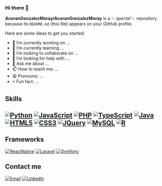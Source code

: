 ### Hi there 👋

**AcoranGonzalezMoray/AcoranGonzalezMoray** is a ✨ _special_ ✨ repository because its `README.md` (this file) appears on your GitHub profile.

Here are some ideas to get you started:

- 🔭 I’m currently working on ...
- 🌱 I’m currently learning ...
- 👯 I’m looking to collaborate on ...
- 🤔 I’m looking for help with ...
- 💬 Ask me about ...
- 📫 How to reach me: ...
- 😄 Pronouns: ...
- ⚡ Fun fact: ...

## Skills
[![Python](https://img.shields.io/badge/Python-3776AB?style=for-the-badge&logo=python&logoColor=white)]()
[![JavaScript](https://img.shields.io/badge/JavaScript-F7DF1E?style=for-the-badge&logo=javascript&logoColor=black)]()
[![PHP](https://img.shields.io/badge/PHP-777BB4?style=for-the-badge&logo=php&logoColor=white)]()
[![TypeScript](https://img.shields.io/badge/TypeScript-007ACC?style=for-the-badge&logo=typescript&logoColor=white)]()
[![Java](https://img.shields.io/badge/Java-ED8B00?style=for-the-badge&logo=java&logoColor=white)]()
</br>
[![HTML5](https://img.shields.io/badge/HTML-239120?style=for-the-badge&logo=html5&logoColor=white)]()
[![CSS3](https://img.shields.io/badge/CSS-239120?&style=for-the-badge&logo=css3&logoColor=white)]()
[![JQuery](https://img.shields.io/badge/jQuery-0769AD?style=for-the-badge&logo=jquery&logoColor=white)]()
[![MySQL](https://img.shields.io/badge/MySQL-00000F?style=for-the-badge&logo=mysql&logoColor=white)]()
[![R](https://img.shields.io/badge/R-276DC3?style=for-the-badge&logo=r&logoColor=white)]()
---

## Frameworks
[![ReactNative](https://img.shields.io/badge/React_Native-20232A?style=for-the-badge&logo=react&logoColor=61DAFB)]()
[![Laravel](https://img.shields.io/badge/Laravel-FF2D20?style=for-the-badge&logo=laravel&logoColor=white)]()
[![Symfony](https://img.shields.io/badge/Bootstrap-563D7C?style=for-the-badge&logo=bootstrap&logoColor=white)]()


## Contact me
[![Email](https://img.shields.io/badge/Gmail-D14836?style=for-the-badge&logo=gmail&logoColor=white)](mailto:acoranlol14@gmail.com)
[![LinkedIn](https://img.shields.io/badge/LinkedIn-0077B5?style=for-the-badge&logo=linkedin&logoColor=white)]()
